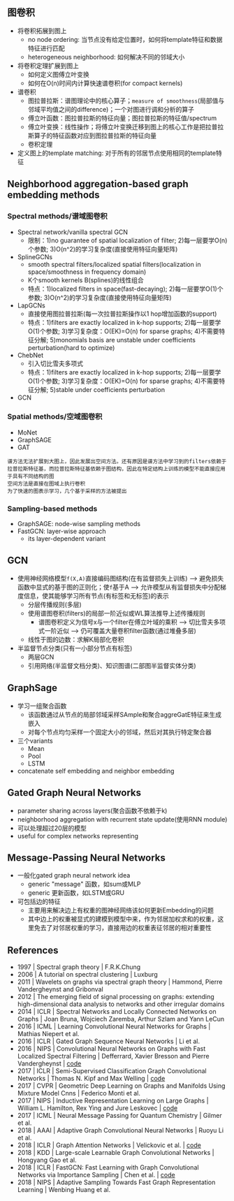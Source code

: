 ## 图卷积
- 将卷积拓展到图上
	- no node ordering: 当节点没有给定位置时，如何将template特征和数据特征进行匹配
	- heterogeneous neighborhood: 如何解决不同的邻域大小
- 将卷积定理扩展到图上
	- 如何定义图傅立叶变换
	- 如何在O(n)时间内计算快速谱卷积(for compact kernels)
- 谱卷积
	- 图拉普拉斯：谱图理论中的核心算子；`measure of smoothness`(局部值与邻域平均值之间的difference)；一个对图进行调和分析的算子
	- 傅立叶函数：图拉普拉斯的特征向量；图拉普拉斯的特征值/spectrum
	- 傅立叶变换：线性操作；将傅立叶变换迁移到图上的核心工作是把拉普拉斯算子的特征函数对应到图拉普拉斯的特征向量
	- 卷积定理
- 定义图上的template matching: 对于所有的邻居节点使用相同的template特征

## Neighborhood aggregation-based graph embedding methods
### Spectral methods/谱域图卷积
* Spectral network/vanilla spectral GCN
	* 限制：1)no guarantee of spatial localization of filter; 2)每一层要学O(n)个参数; 3)O(n^2)的学习复杂度(直接使用特征向量矩阵)
* SplineGCNs
	* smooth spectral filters/localized spatial filters(localization in space/smoothness in frequency domain)
	* K个smooth kernels B(splines)的线性组合
	* 特点：1)localized filters in space(fast-decaying); 2)每一层要学O(1)个参数; 3)O(n^2)的学习复杂度(直接使用特征向量矩阵)
* LapGCNs
	* 直接使用图拉普拉斯(每一次拉普拉斯操作以1 hop增加函数的support)
	* 特点：1)filters are exactly localized in k-hop supports; 2)每一层要学O(1)个参数; 3)学习复杂度：O(EK)=O(n) for sparse graphs; 4)不需要特征分解; 5)monomials basis are unstable under coefficients perturbation(hard to optimize)
* ChebNet
	* 引入切比雪夫多项式
	* 特点：1)filters are exactly localized in k-hop supports; 2)每一层要学O(1)个参数; 3)学习复杂度：O(EK)=O(n) for sparse graphs; 4)不需要特征分解; 5)stable under coefficients perturbation
* GCN

### Spatial methods/空域图卷积
* MoNet
* GraphSAGE 
* GAT

```
谱方法无法扩展到大图上，因此发展出空间方法。还有原因是谱方法中学习到的filters依赖于拉普拉斯特征基，而拉普拉斯特征基依赖于图结构，因此在特定结构上训练的模型不能直接应用于具有不同结构的图
空间方法是直接在图域上执行卷积
为了快速的图表示学习，几个基于采样的方法被提出
```

### Sampling-based methods
* GraphSAGE: node-wise sampling methods
* FastGCN: layer-wise approach
	* its layer-dependent variant

## GCN
- 使用神经网络模型`f(X,A)`直接编码图结构(在有监督损失上训练) --> 避免损失函数中显式的基于图的正则化；使`f`基于A --> 允许模型从有监督损失中分配梯度信息，使其能够学习所有节点(有标签和无标签)的表示
	- 分层传播规则(多层)
	- 使用谱图卷积(filters)的局部一阶近似或WL算法推导上述传播规则
		- 谱图卷积定义为信号x与一个filter在傅立叶域的乘积 --> 切比雪夫多项式一阶近似 --> 仍可覆盖大量卷积filter函数(通过堆叠多层)
	- 线性于图的边数：求解K局部化卷积
- 半监督节点分类(只有一小部分节点有标签)
	- 两层GCN
	- 引用网络(半监督文档分类)、知识图谱(二部图半监督实体分类)

## GraphSage
* 学习一组聚合函数
	* 该函数通过从节点的局部邻域采样SAmple和聚合aggreGatE特征来生成嵌入
	* 对每个节点均匀采样一个固定大小的邻域，然后对其执行特定聚合器
* 三个variants
  * Mean
  * Pool
  * LSTM
* concatenate self embedding and neighbor embedding 

## Gated Graph Neural Networks
* parameter sharing across layers(聚合函数不依赖于k)
* neighborhood aggregation with recurrent state update(使用RNN module)
* 可以处理超过20层的模型
* useful for complex networks representing

## Message-Passing Neural Networks
* 一般化gated graph neural network idea
	* generic "message" 函数，如sum或MLP
	* generic 更新函数，如LSTM或GRU
* 可包括边的特征
	* 主要用来解决边上有权重的图神经网络该如何更新Embedding的问题
	* 其中边上的权重被显式的建模到模型中来，作为邻居加权求和的权重，这里免去了对邻居权重的学习，直接用边的权重表征邻居的相对重要性

## References
- 1997 | Spectral graph theory | F.R.K.Chung
- 2006 | A tutorial on spectral clustering | Luxburg
- 2011 | Wavelets on graphs via spectral graph theory | Hammond, Pierre Vandergheynst and Gribonval
- 2012 | The emerging field of signal processing on graphs: extending high-dimensional data analysis to networks and other irregular domains
- 2014 | ICLR | Spectral Networks and Locally Connected Networks on Graphs | Joan Bruna, Wojciech Zaremba, Arthur Szlam and Yann LeCun
- 2016 | ICML | Learning Convolutional Neural Networks for Graphs | Mathias Niepert et al.
- 2016 | ICLR | Gated Graph Sequence Neural Networks | Li et al. 
- 2016 | NIPS | Convolutional Neural Networks on Graphs with Fast Localized Spectral Filtering | Defferrard, Xavier Bresson and Pierre Vandergheynst | [code](https://github.com/mdeff/cnn_graph)
- 2017 | ICLR | Semi-Supervised Classification Graph Convolutional Networks | Thomas N. Kipf and Max Welling | [code](https://github.com/tkipf)
- 2017 | CVPR | Geometric Deep Learning on Graphs and Manifolds Using Mixture Model Cnns | Federico Monti et al.
- 2017 | NIPS | Inductive Representation Learning on Large Graphs | William L. Hamilton, Rex Ying and Jure Leskovec | [code](https://github.com/williamleif/graphsage-simple)
- 2017 | ICML | Neural Message Passing for Quantum Chemistry | Gilmer et al.
- 2018 | AAAI | Adaptive Graph Convolutional Neural Networks | Ruoyu Li et al.
- 2018 | ICLR | Graph Attention Networks | Velickovic et al. | [code](https://github.com/PetarV-/GAT)
- 2018 | KDD | Large-scale Learnable Graph Convolutional Networks | Hongyang Gao et al.
- 2018 | ICLR | FastGCN: Fast Learning with Graph Convolutional Networks via Importance Sampling | Chen et al. | [code](https://github.com/matenure/FastGCN)
- 2018 | NIPS | Adaptive Sampling Towards Fast Graph Representation Learning | Wenbing Huang et al.
